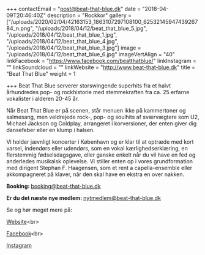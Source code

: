 +++
contactEmail = "post@beat-that-blue.dk"
date = "2018-04-09T20:46:40Z"
description = "Rockkor"
gallery = ["/uploads/2020/02/04/42163153_1863107297108100_6253214594743926784_n.png", "/uploads/2018/04/12/beat_that_blue_5.jpg", "/uploads/2018/04/12/beat_that_blue_1.jpg", "/uploads/2018/04/12/beat_that_blue_4.jpg", "/uploads/2018/04/12/beat_that_blue_3.jpg"]
image = "/uploads/2018/04/12/beat_that_blue_6.jpg"
imageVertAlign = "40"
linkFacebook = "https://www.facebook.com/beatthatblue/"
linkInstagram = ""
linkSoundcloud = ""
linkWebsite = "http://www.beat-that-blue.dk"
title = "Beat That Blue"
weight = 1

+++
Beat That Blue serverer storswingende superhits fra et halvt århundredes pop- og rockhistorie med stemmekraften fra ca. 25 erfarne vokalister i alderen 20-45 år. 

Når Beat That Blue er på scenen, står menuen ikke på kammertoner og salmesang, men veldrejede rock-, pop- og soulhits af sværvægtere som U2, Michael Jackson og Coldplay, arrangeret i korversioner, der enten giver dig dansefeber eller en klump i halsen.

Vi holder jævnligt koncerter i København og er klar til at optræde med kort varsel, indendørs eller udendørs, som en vokal kærlighedserklæring, en flerstemmig fødselsdagsgave, eller ganske enkelt når du vil have en fed og anderledes musikalsk oplevelse. Vi stiller enten op i vores grundformation med dirigent Stephan F. Haagensen, som et rent a capella-ensemble eller akkompagneret på klaver, når den skal have en ekstra en over nakken.

<strong>Booking: </strong> booking@beat-that-blue.dk<br>

<strong>Er du det næste nye medlem: </strong> nytmedlem@beat-that-blue.dk

Se og hør meget mere på:

[Website](http://www.beat-that-blue.dk/kontakt/ "http://www.beat-that-blue.dk/kontakt/")<br>

[Facebook](https://www.facebook.com/beatthatblue/ "https://www.facebook.com/beatthatblue/")<br>

[Instagram]()

